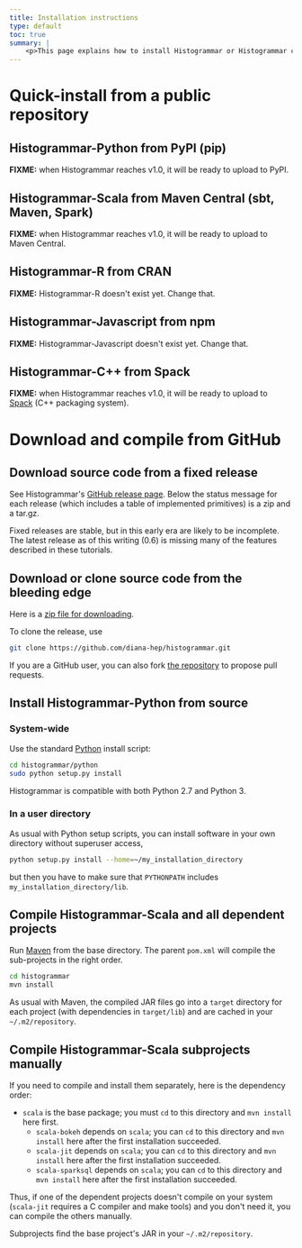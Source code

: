 ```yaml
---
title: Installation instructions
type: default
toc: true
summary: |
    <p>This page explains how to install Histogrammar or Histogrammar components in different ways. Use only the instructions relevant to your use-case.</p>
---
```


# Quick-install from a public repository

## Histogrammar-Python from PyPI (pip)

**FIXME:** when Histogrammar reaches v1.0, it will be ready to upload to PyPI.

## Histogrammar-Scala from Maven Central (sbt, Maven, Spark)

**FIXME:** when Histogrammar reaches v1.0, it will be ready to upload to Maven Central.

## Histogrammar-R from CRAN

**FIXME:** Histogrammar-R doesn't exist yet. Change that.

## Histogrammar-Javascript from npm

**FIXME:** Histogrammar-Javascript doesn't exist yet. Change that.

## Histogrammar-C++ from Spack

**FIXME:** when Histogrammar reaches v1.0, it will be ready to upload to [Spack](https://github.com/LLNL/spack) (C++ packaging system).

# Download and compile from GitHub

## Download source code from a fixed release

See Histogrammar's [GitHub release page](http://github.com/diana-hep/histogrammar/releases). Below the status message for each release (which includes a table of implemented primitives) is a zip and a tar.gz.

Fixed releases are stable, but in this early era are likely to be incomplete. The latest release as of this writing (0.6) is missing many of the features described in these tutorials.

## Download or clone source code from the bleeding edge

Here is a [zip file for downloading](https://github.com/diana-hep/histogrammar/archive/master.zip).

To clone the release, use

```sh
git clone https://github.com/diana-hep/histogrammar.git
```

If you are a GitHub user, you can also fork [the repository](http://github.com/diana-hep/histogrammar) to propose pull requests.

## Install Histogrammar-Python from source

### System-wide

Use the standard [Python](https://www.python.org/downloads/) install script:

```sh
cd histogrammar/python
sudo python setup.py install
```

Histogrammar is compatible with both Python 2.7 and Python 3.

### In a user directory

As usual with Python setup scripts, you can install software in your own directory without superuser access,

```sh
python setup.py install --home=~/my_installation_directory
```

but then you have to make sure that `PYTHONPATH` includes `my_installation_directory/lib`.

## Compile Histogrammar-Scala and all dependent projects

Run [Maven](https://maven.apache.org/download.cgi) from the base directory. The parent `pom.xml` will compile the sub-projects in the right order.

```sh
cd histogrammar
mvn install
```

As usual with Maven, the compiled JAR files go into a `target` directory for each project (with dependencies in `target/lib`) and are cached in your `~/.m2/repository`.

## Compile Histogrammar-Scala subprojects manually

If you need to compile and install them separately, here is the dependency order:

  * `scala` is the base package; you must `cd` to this directory and `mvn install` here first.
    * `scala-bokeh` depends on `scala`; you can `cd` to this directory and `mvn install` here after the first installation succeeded.
    * `scala-jit` depends on `scala`; you can `cd` to this directory and `mvn install` here after the first installation succeeded.
    * `scala-sparksql` depends on `scala`; you can `cd` to this directory and `mvn install` here after the first installation succeeded.

Thus, if one of the dependent projects doesn't compile on your system (`scala-jit` requires a C compiler and make tools) and you don't need it, you can compile the others manually.

Subprojects find the base project's JAR in your `~/.m2/repository`.
